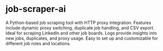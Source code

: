 # job-scraper-ai
A Python-based job scraping tool with HTTP proxy integration. Features include dynamic proxy switching, duplicate job handling, and CSV export. Ideal for scraping LinkedIn and other job boards. Logs provide insights into new jobs, duplicates, and proxy usage. Easy to set up and customizable for different job roles and locations.
